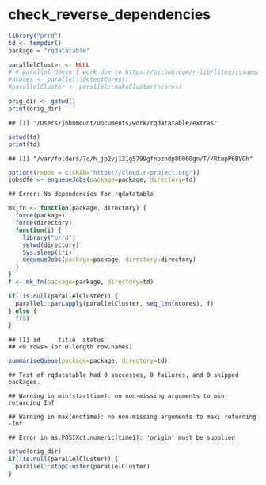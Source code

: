 check\_reverse\_dependencies
================

``` r
library("prrd")
td <- tempdir()
package = "rqdatatable"

parallelCluster <- NULL
# # parallel doesn't work due to https://github.com/r-lib/liteq/issues/22
#ncores <- parallel::detectCores()
#parallelCluster <- parallel::makeCluster(ncores)

orig_dir <- getwd()
print(orig_dir)
```

    ## [1] "/Users/johnmount/Documents/work/rqdatatable/extras"

``` r
setwd(td)
print(td)
```

    ## [1] "/var/folders/7q/h_jp2vj131g5799gfnpzhdp80000gn/T//RtmpP6BVGh"

``` r
options(repos = c(CRAN="https://cloud.r-project.org"))
jobsdfe <- enqueueJobs(package=package, directory=td)
```

    ## Error: No dependencies for rqdatatable

``` r
mk_fn <- function(package, directory) {
  force(package)
  force(directory)
  function(i) {
    library("prrd")
    setwd(directory)
    Sys.sleep(1*i)
    dequeueJobs(package=package, directory=directory)
  }
}
f <- mk_fn(package=package, directory=td)

if(!is.null(parallelCluster)) {
  parallel::parLapply(parallelCluster, seq_len(ncores), f)
} else {
  f(0)
}
```

    ## [1] id     title  status
    ## <0 rows> (or 0-length row.names)

``` r
summariseQueue(package=package, directory=td)
```

    ## Test of rqdatatable had 0 successes, 0 failures, and 0 skipped packages.

    ## Warning in min(starttime): no non-missing arguments to min; returning Inf

    ## Warning in max(endtime): no non-missing arguments to max; returning -Inf

    ## Error in as.POSIXct.numeric(time1): 'origin' must be supplied

``` r
setwd(orig_dir)
if(!is.null(parallelCluster)) {
  parallel::stopCluster(parallelCluster)
}
```
